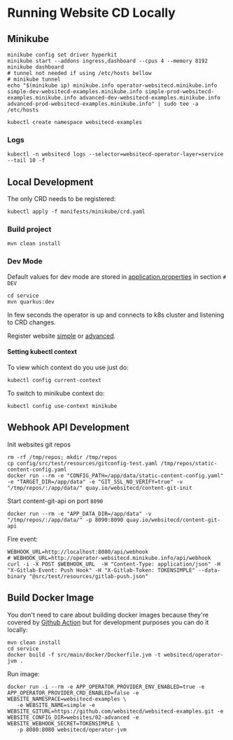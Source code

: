 # Running Website CD Locally

## Minikube

```shell
minikube config set driver hyperkit
minikube start --addons ingress,dashboard --cpus 4 --memory 8192
minikube dashboard
# tunnel not needed if using /etc/hosts bellow
# minikube tunnel
echo "$(minikube ip) minikube.info operator-websitecd.minikube.info simple-dev-websitecd-examples.minikube.info simple-prod-websitecd-examples.minikube.info advanced-dev-websitecd-examples.minikube.info advanced-prod-websitecd-examples.minikube.info" | sudo tee -a /etc/hosts

kubectl create namespace websitecd-examples
```

### Logs

```shell
kubectl -n websitecd logs --selector=websitecd-operator-layer=service --tail 10 -f
```

## Local Development

The only CRD needs to be registered:
```shell
kubectl apply -f manifests/minikube/crd.yaml
```

### Build project

```shell
mvn clean install
```

### Dev Mode
Default values for dev mode are stored in [application.properties](../../service/src/main/resources/application.properties)
in section `# DEV`

```shell
cd service
mvn quarkus:dev
```

In few seconds the operator is up and connects to k8s cluster and listening to CRD changes.

Register website [simple](https://github.com/websitecd/websitecd-examples/tree/main/websites/01-simple) or [advanced](https://github.com/websitecd/websitecd-examples/tree/main/websites/02-advanced).

#### Setting kubectl context
To view which context do you use just do:
```shell
kubectl config current-context
```
To switch to minikube context do:
```shell
kubectl config use-context minikube
```


## Webhook API Development

Init websites git repos

```shell
rm -rf /tmp/repos; mkdir /tmp/repos
cp config/src/test/resources/gitconfig-test.yaml /tmp/repos/static-content-config.yaml
docker run --rm -e "CONFIG_PATH=/app/data/static-content-config.yaml" -e "TARGET_DIR=/app/data" -e "GIT_SSL_NO_VERIFY=true" -v "/tmp/repos/:/app/data/" quay.io/websitecd/content-git-init
```

Start content-git-api on port `8090`

```shell
docker run --rm -e "APP_DATA_DIR=/app/data" -v "/tmp/repos/:/app/data/" -p 8090:8090 quay.io/websitecd/content-git-api
```

Fire event:

```shell
WEBHOOK_URL=http://localhost:8080/api/webhook
# WEBHOOK_URL=http://operator-websitecd.minikube.info/api/webhook
curl -i -X POST $WEBHOOK_URL  -H "Content-Type: application/json" -H "X-Gitlab-Event: Push Hook" -H "X-Gitlab-Token: TOKENSIMPLE" --data-binary "@src/test/resources/gitlab-push.json" 
```

## Build Docker Image

You don't need to care about building docker images because they're covered by [Github Action](https://github.com/websitecd/content-git/actions/workflows/docker-publish.yaml)
but for development purposes you can do it locally:

```shell
mvn clean install
cd service
docker build -f src/main/docker/Dockerfile.jvm -t websitecd/operator-jvm .
```

Run image:
```shell
docker run -i --rm -e APP_OPERATOR_PROVIDER_ENV_ENABLED=true -e APP_OPERATOR_PROVIDER_CRD_ENABLED=false -e WEBSITE_NAMESPACE=websitecd-examples \
   -e WEBSITE_NAME=simple -e WEBSITE_GITURL=https://github.com/websitecd/websitecd-examples.git -e WEBSITE_CONFIG_DIR=websites/02-advanced -e WEBSITE_WEBHOOK_SECRET=TOKENSIMPLE \
   -p 8080:8080 websitecd/operator-jvm
```
